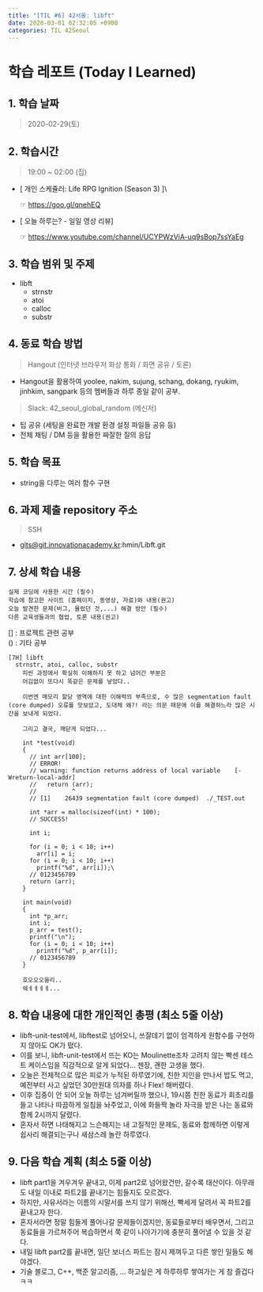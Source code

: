 ```yaml
---
title: "[TIL #6] 42서울: libft"
date: 2020-03-01 02:32:05 +0900
categories: TIL 42Seoul
---
```


# 학습 레포트 (Today I Learned)

## 1. 학습 날짜

> 2020-02-29(토)

## 2. 학습시간

> 19:00 ~ 02:00 (집)

- [ 개인 스케쥴러: Life RPG Ignition (Season 3) ]\

  ☞ <https://goo.gl/qnehEQ>

- [ 오늘 하루는? - 일일 영상 리뷰]

  ☞ <https://www.youtube.com/channel/UCYPWzViA-uq9sBop7ssYaEg>

## 3. 학습 범위 및 주제

- libft
  - strnstr
  - atoi
  - calloc
  - substr

## 4. 동료 학습 방법

> Hangout (인터넷 브라우저 화상 통화 / 화면 공유 / 토론)

- Hangout을 활용하여 yoolee, nakim, sujung, schang, dokang, ryukim, jinhkim, sangpark 등의 멤버들과 하루 종일 같이 공부.

> Slack: 42_seoul_global_random (메신저)

- 팁 공유 (세팅을 완료한 개발 환경 설정 파일들 공유 등)
- 전체 채팅 / DM 등을 활용한 짜잘한 질의 응답

## 5. 학습 목표

- string을 다루는 여러 함수 구현

## 6. 과제 제출 repository 주소

> SSH

- gits@git.innovationacademy.kr:hmin/Libft.git

## 7. 상세 학습 내용

```text
실제 코딩에 사용한 시간 (필수)
학습에 참고한 사이트 (홈페이지, 동영상, 자료)와 내용(권고)
오늘 발견한 문제(버그, 몰랐던 것,...) 해결 방안 (필수)
다른 교육생들과의 협업, 토론 내용(권고)
```

[] : 프로젝트 관련 공부\
() : 기타 공부

```text
[7H] libft
  strnstr, atoi, calloc, substr
    피씬 과정에서 확실히 이해하지 못 하고 넘어간 부분은
    어김없이 또다시 똑같은 문제를 낳았다..

    이번엔 메모리 할당 영역에 대한 이해력의 부족으로, 수 많은 segmentation fault (core dumped) 오류를 맛보았고, 도대체 왜?! 라는 의문 때문에 이를 해결하느라 많은 시간을 보내게 되었다.

    그리고 결국, 깨닫게 되었다...

    int *test(void)
    {
      // int arr[100];
      // ERROR!
      // warning: function returns address of local variable    [-Wreturn-local-addr]
      //   return (arr);
      //          ^
      // [1]    26439 segmentation fault (core dumped)  ./_TEST.out

      int *arr = malloc(sizeof(int) * 100);
      // SUCCESS!

      int i;

      for (i = 0; i < 10; i++)
        arr[i] = i;
      for (i = 0; i < 10; i++)
        printf("%d", arr[i]);\
      // 0123456789
      return (arr);
    }

    int main(void)
    {
      int *p_arr;
      int i;
      p_arr = test();
      printf("\n");
      for (i = 0; i < 10; i++)
        printf("%d", p_arr[i]);
      // 0123456789
    }

    호오오오울리..
    쉐ㅔㅔㅔㅔ...
```

## 8. 학습 내용에 대한 개인적인 총평 (최소 5줄 이상)

- libft-unit-test에서, libftest로 넘어오니, 쓰잘데기 없이 엄격하게 원함수를 구현하지 않아도 OK가 떴다.
- 이를 보니, libft-unit-test에서 뜨는 KO는 Moulinette조차 고려치 않는 빡센 테스트 케이스임을 직감적으로 알게 되었다... 젠장, 괜한 고생을 했다.
- 오늘은 전체적으로 많은 피로가 누적된 하루였기에, 친한 지인을 만나서 밥도 먹고, 예전부터 사고 싶었던 30만원대 의자를 하나 Flex! 해버렸다.
- 이후 집중이 안 되어 오늘 하루는 넘겨버릴까 했으나, 19시쯤 친한 동료가 회초리를 들고 나타나 따끔하게 일침을 놔주었고, 이에 화들짝 놀라 자극을 받은 나는 동료와 함께 2시까지 달렸다.
- 혼자서 하면 나태해지고 느슨해지는 내 고질적인 문제도, 동료와 함께하면 이렇게 쉽사리 해결되는구나 새삼스레 놀란 하루였다.

## 9. 다음 학습 계획 (최소 5줄 이상)

- libft part1을 겨우겨우 끝내고, 이제 part2로 넘어왔건만, 갈수록 태산이다. 아무래도 내일 이내로 파트2를 끝내기는 힘들지도 모르겠다.
- 하지만, 사유서라는 이름의 시말서를 쓰지 않기 위해선, 빡세게 달려서 꼭 파트2를 끝내고자 한다.
- 혼자서라면 정말 힘들게 풀어나갈 문제들이겠지만, 동료들로부터 배우면서, 그리고 동료들을 가르쳐주어 복습하면서 쭉 같이 나아가기에 충분히 풀어낼 수 있을 것 같다.
- 내일 libft part2를 끝내면, 일단 보너스 파트는 잠시 제껴두고 다른 쌓인 일들도 해야겠다.
- 기술 블로그, C++, 백준 알고리즘, ... 하고싶은 게 하루하루 쌓여가는 게 참 즐겁다ㅋㅋ
